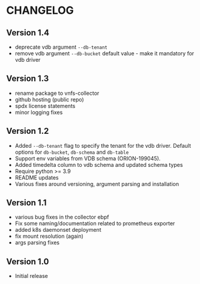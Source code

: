# CHANGELOG

## Version 1.4
* deprecate vdb argument `--db-tenant`
* remove vdb argument `--db-bucket` default value - make it mandatory for vdb driver

## Version 1.3
* rename package to vnfs-collector
* github hosting (public repo)
* spdx license statements
* minor logging fixes

## Version 1.2
* Added `--db-tenant` flag to specify the tenant for the vdb driver. Default options for `db-bucket`, `db-schema` and `db-table`
* Support env variables from VDB schema (ORION-199045).
* Added timedelta column to vdb schema and updated schema types
* Require python >= 3.9
* README updates
* Various fixes around versioning, argument parsing and installation

## Version 1.1
* various bug fixes in the collector ebpf
* Fix some naming/documentation related to prometheus exporter
* added k8s daemonset deployment
* fix mount resolution (again)
* args parsing fixes

## Version 1.0
* Initial release
